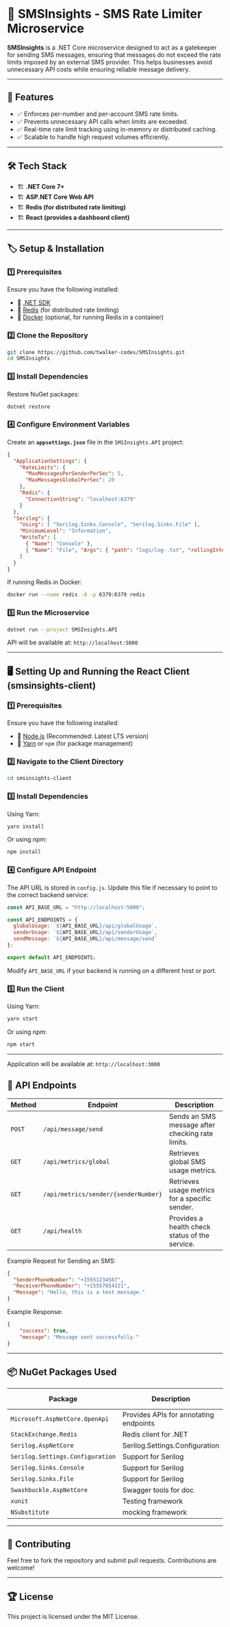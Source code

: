 # 📩 SMSInsights - SMS Rate Limiter Microservice

**SMSInsights** is a .NET Core microservice designed to act as a gatekeeper for sending SMS messages, ensuring that messages do not exceed the rate limits imposed by an external SMS provider. This helps businesses avoid unnecessary API costs while ensuring reliable message delivery.

---

## 🚀 Features
- ✅ Enforces per-number and per-account SMS rate limits.
- ✅ Prevents unnecessary API calls when limits are exceeded.
- ✅ Real-time rate limit tracking using in-memory or distributed caching.
- ✅ Scalable to handle high request volumes efficiently.

---

## 🛠 Tech Stack
- 🏗 **.NET Core 7+**
- 🏗 **ASP.NET Core Web API**
- 🏗 **Redis (for distributed rate limiting)**
- 🏗 **React (provides a dashboard client)**


---

## 🏷 Setup & Installation

### 1️⃣ Prerequisites
Ensure you have the following installed:
- 📌 [.NET SDK](https://dotnet.microsoft.com/en-us/download)
- 📌 [Redis](https://redis.io/) (for distributed rate limiting)
- 📌 [Docker](https://www.docker.com/) (optional, for running Redis in a container)

### 2️⃣ Clone the Repository
```sh
git clone https://github.com/twalker-codes/SMSInsights.git
cd SMSInsights
```

### 3️⃣ Install Dependencies
Restore NuGet packages:
```sh
dotnet restore
```

### 4️⃣ Configure Environment Variables
Create an **`appsettings.json`** file in the `SMSInsights.API` project:
```json
{
  "ApplicationSettings": {
    "RateLimits": {
      "MaxMessagesPerSenderPerSec": 5,
      "MaxMessagesGlobalPerSec": 20
    },
    "Redis": {
      "ConnectionString": "localhost:6379"
    }
  },
  "Serilog": {
    "Using": [ "Serilog.Sinks.Console", "Serilog.Sinks.File" ],
    "MinimumLevel": "Information",
    "WriteTo": [
      { "Name": "Console" },
      { "Name": "File", "Args": { "path": "logs/log-.txt", "rollingInterval": "Day" } }
    ]
  }
}
```

If running Redis in Docker:
```sh
docker run --name redis -d -p 6379:6379 redis
```

### 5️⃣ Run the Microservice
```sh
dotnet run --project SMSInsights.API
```

API will be available at: `http://localhost:5000`

---

## 🖥 Setting Up and Running the React Client (smsinsights-client)

### 1️⃣ Prerequisites
Ensure you have the following installed:
- 📌 [Node.js](https://nodejs.org/) (Recommended: Latest LTS version)
- 📌 [Yarn](https://yarnpkg.com/) or `npm` (for package management)

### 2️⃣ Navigate to the Client Directory
```sh
cd smsinsights-client
```

### 3️⃣ Install Dependencies
Using Yarn:
```sh
yarn install
```
Or using npm:
```sh
npm install
```

### 4️⃣ Configure API Endpoint
The API URL is stored in `config.js`. Update this file if necessary to point to the correct backend service:

```js
const API_BASE_URL = "http://localhost:5000";

const API_ENDPOINTS = {
  globalUsage: `${API_BASE_URL}/api/globalUsage`,
  senderUsage: `${API_BASE_URL}/api/senderUsage`,
  sendMessage: `${API_BASE_URL}/api/message/send`
};

export default API_ENDPOINTS;
```

Modify `API_BASE_URL` if your backend is running on a different host or port.

### 5️⃣ Run the Client
Using Yarn:
```sh
yarn start
```
Or using npm:
```sh
npm start
```

---
Application  will be available at: `http://localhost:3000`


## 📝 API Endpoints
| Method | Endpoint | Description |
|--------|----------|-------------|
| `POST` | `/api/message/send` | Sends an SMS message after checking rate limits. |
| `GET` | `/api/metrics/global` | Retrieves global SMS usage metrics. |
| `GET` | `/api/metrics/sender/{senderNumber}` | Retrieves usage metrics for a specific sender. |
| `GET` | `/api/health` | Provides a health check status of the service. |

Example Request for Sending an SMS:
```json
{
  "SenderPhoneNumber": "+15551234567",
  "ReceiverPhoneNumber": "+15557654321",
  "Message": "Hello, this is a test message."
}
```

Example Response:
```json
{
    "success": true,
    "message": "Message sent successfully."
}
```
---

## 📦 NuGet Packages Used

| Package | Description | NuGet URL |
|---------|-------------|------------|
| `Microsoft.AspNetCore.OpenApi` | Provides APIs for annotating endpoints | [NuGet](https://www.nuget.org/packages/Microsoft.AspNetCore.OpenApi/9.0.2/) |
| `StackExchange.Redis` | Redis client for .NET | [NuGet](https://www.nuget.org/packages/StackExchange.Redis/) |
| `Serilog.AspNetCore ` | Serilog.Settings.Configuration | [Github](https://github.com/serilog/serilog-aspnetcore/) |
| `Serilog.Settings.Configuration` | Support for Serilog | [Github](https://github.com/serilog/serilog-settings-configuration/) |
| `Serilog.Sinks.Console` | Support for Serilog | [Github](https://github.com/serilog/serilog-sinks-console/) |
| `Serilog.Sinks.File` | Support for Serilog | [Github](https://github.com/serilog/serilog-sinks-file/) |
| `Swashbuckle.AspNetCore` | Swagger tools for doc | [Github](https://github.com/domaindrivendev/Swashbuckle.AspNetCore) |
| `xunit` |  Testing framework | [Nuget](https://www.nuget.org/packages/xunit/2.9.3/license) |
| `NSubstitute` |  mocking framework | [Github](https://nsubstitute.github.io/) |
---

## 📌 Contributing
Feel free to fork the repository and submit pull requests. Contributions are welcome!

---

## 🏆 License
This project is licensed under the MIT License.
